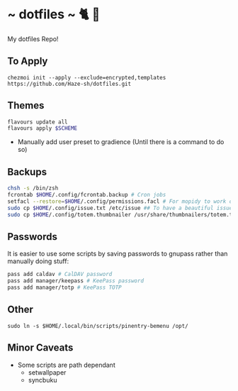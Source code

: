 # ~ dotfiles ~ 🐈 🍻

My dotfiles Repo!


## To Apply

```
chezmoi init --apply --exclude=encrypted,templates https://github.com/Haze-sh/dotfiles.git
```

## Themes

```bash
flavours update all
flavours apply $SCHEME
```

- Manually add user preset to gradience (Until there is a command to do so)

## Backups

```bash
chsh -s /bin/zsh
fcrontab $HOME/.config/fcrontab.backup # Cron jobs
setfacl --restore=$HOME/.config/permissions.facl # For mopidy to work on local files
sudo cp $HOME/.config/issue.txt /etc/issue ## To have a beautiful issue
sudo cp $HOME/.config/totem.thumbnailer /usr/share/thumbnailers/totem.thumbnailer # Better thumbnails
```

## Passwords

It is easier to use some scripts by saving passwords to gnupass rather than manually doing stuff:

```bash
pass add caldav # CalDAV password
pass add manager/keepass # KeePass password
pass add manager/totp # KeePass TOTP
```

## Other

```
sudo ln -s $HOME/.local/bin/scripts/pinentry-bemenu /opt/
```

## Minor Caveats

- Some scripts are path dependant
	* setwallpaper
	* syncbuku
